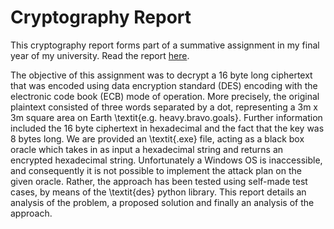 # Cryptography Report

This cryptography report forms part of a summative assignment in my final year of my university. Read the report [here](./Cryptography.pdf).

The objective of this assignment was to decrypt a 16 byte long ciphertext that was encoded using data encryption standard (DES) encoding with the electronic code book (ECB) mode of operation. More precisely, the original plaintext consisted of three words separated by a dot, representing a 3m x 3m square area on Earth \textit{e.g. heavy.bravo.goals}. Further information included the 16 byte ciphertext in hexadecimal and the fact that the key was 8 bytes long. We are provided an \textit{.exe} file, acting as a black box oracle which takes in as input a hexadecimal string and returns an encrypted hexadecimal string. Unfortunately a Windows OS is inaccessible, and consequently it is not possible to implement the attack plan on the given oracle. Rather, the approach has been tested using self-made test cases, by means of the \textit{des} python library. This report details an analysis of the problem, a proposed solution and finally an analysis of the approach.
	
